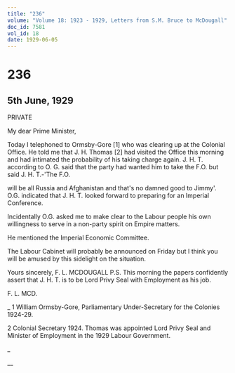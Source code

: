 ```yaml
---
title: "236"
volume: "Volume 18: 1923 - 1929, Letters from S.M. Bruce to McDougall"
doc_id: 7581
vol_id: 18
date: 1929-06-05
---
```


# 236

## 5th June, 1929

PRIVATE

My dear Prime Minister,

Today I telephoned to Ormsby-Gore [1] who was clearing up at the Colonial Office. He told me that J. H. Thomas [2] had visited the Office this morning and had intimated the probability of his taking charge again. J. H. T. according to O. G. said that the party had wanted him to take the F.O. but said J. H. T.-'The F.O.

will be all Russia and Afghanistan and that's no damned good to Jimmy'. O.G. indicated that J. H. T. looked forward to preparing for an Imperial Conference.

Incidentally O.G. asked me to make clear to the Labour people his own willingness to serve in a non-party spirit on Empire matters.

He mentioned the Imperial Economic Committee.

The Labour Cabinet will probably be announced on Friday but I think you will be amused by this sidelight on the situation.

Yours sincerely, F. L. MCDOUGALL P.S. This morning the papers confidently assert that J. H. T. is to be Lord Privy Seal with Employment as his job.

F. L. MCD.

_ 1 William Ormsby-Gore, Parliamentary Under-Secretary for the Colonies 1924-29.

2 Colonial Secretary 1924. Thomas was appointed Lord Privy Seal and Minister of Employment in the 1929 Labour Government.

_

__
